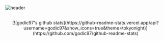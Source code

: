 ![header](https://capsule-render.vercel.app/api?type=soft&color=auto&height=150&section=header&text=In-Cheol%20Shin&fontSize=70&animation=twinkling)

<br>

<div align="center">
 [![godic97's github stats](https://github-readme-stats.vercel.app/api?username=godic97&show_icons=true&theme=tokyonight)](https://github.com/godic97/github-readme-stats)

</div>

